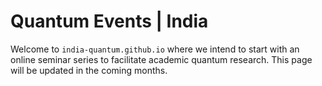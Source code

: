# Quantum Events | India 

Welcome to ```india-quantum.github.io``` where we intend to start with an online seminar series to facilitate academic quantum research. This page will be updated in the coming months. 
